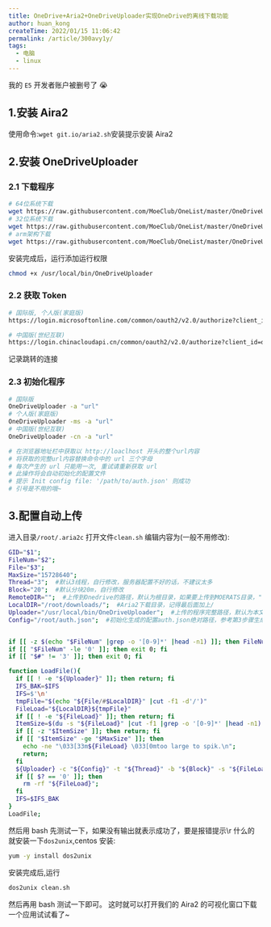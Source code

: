 ```yaml
---
title: OneDrive+Aria2+OneDriveUploader实现OneDrive的离线下载功能
author: huan_kong
createTime: 2022/01/15 11:06:42
permalink: /article/300avy1y/
tags: 
  - 电脑
  - linux
---
```


我的 `E5` 开发者账户被删号了 😭

<!-- more -->

## 1.安装 Aira2

使用命令:`wget git.io/aria2.sh`安装提示安装 Aira2

## 2.安装 OneDriveUploader

### 2.1 下载程序

```sh
# 64位系统下载
wget https://raw.githubusercontent.com/MoeClub/OneList/master/OneDriveUploader/amd64/linux/OneDriveUploader -P /usr/local/bin/
# 32位系统下载
wget https://raw.githubusercontent.com/MoeClub/OneList/master/OneDriveUploader/i386/linux/ OneDriveUploader -P /usr/local/bin/
# arm架构下载
wget https://raw.githubusercontent.com/MoeClub/OneList/master/OneDriveUploader/arm/linux/OneDriveUploader -P /usr/local/bin/
```

安装完成后，运行添加运行权限

```sh
chmod +x /usr/local/bin/OneDriveUploader
```

### 2.2 获取 Token

```sh
# 国际版, 个人版(家庭版)
https://login.microsoftonline.com/common/oauth2/v2.0/authorize?client_id=78d4dc35-7e46-42c6-9023-2d39314433a5&amp;response_type=code&amp;redirect_uri=http://localhost/onedrive-login&amp;response_mode=query&amp;scope=offline_access%20User.Read%20Files.ReadWrite.All

# 中国版(世纪互联)
https://login.chinacloudapi.cn/common/oauth2/v2.0/authorize?client_id=dfe36e60-6133-48cf-869f-4d15b8354769&amp;response_type=code&amp;redirect_uri=http:// localhost/OneDrive-login&amp;response_mode=query&amp;scope=offline_access%20User.Read%20Files.ReadWrite.All
```

记录跳转的连接

### 2.3 初始化程序

```sh
# 国际版
OneDriveUploader -a "url"
# 个人版(家庭版)
OneDriveUploader -ms -a "url"
# 中国版(世纪互联)
OneDriveUploader -cn -a "url"

# 在浏览器地址栏中获取以 http://loaclhost 开头的整个url内容
# 将获取的完整url内容替换命令中的 url 三个字母
# 每次产生的 url 只能用一次, 重试请重新获取 url
# 此操作将会自动初始化的配置文件
# 提示 Init config file: '/path/to/auth.json' 则成功
# 引号是不用的哦~
```

## 3.配置自动上传

进入目录`/root/.aria2c`
打开文件`clean.sh`
编辑内容为(一般不用修改):

```sh
GID="$1";
FileNum="$2";
File="$3";
MaxSize="15728640";
Thread="3";  #默认3线程，自行修改，服务器配置不好的话，不建议太多
Block="20";  #默认分块20m，自行修改
RemoteDIR="";  #上传到Onedrive的路径，默认为根目录，如果要上传到MOERATS目录，""里面请填成MOERATS
LocalDIR="/root/downloads/";  #Aria2下载目录，记得最后面加上/
Uploader="/usr/local/bin/OneDriveUploader";  #上传的程序完整路径，默认为本文安装的目录
Config="/root/auth.json";  #初始化生成的配置auth.json绝对路径，参考第3步骤生成的路径


if [[ -z $(echo "$FileNum" |grep -o '[0-9]*' |head -n1) ]]; then FileNum='0'; fi
if [[ "$FileNum" -le '0' ]]; then exit 0; fi
if [[ "$#" != '3' ]]; then exit 0; fi

function LoadFile(){
  if [[ ! -e "${Uploader}" ]]; then return; fi
  IFS_BAK=$IFS
  IFS=$'\n'
  tmpFile="$(echo "${File/#$LocalDIR}" |cut -f1 -d'/')"
  FileLoad="${LocalDIR}${tmpFile}"
  if [[ ! -e "${FileLoad}" ]]; then return; fi
  ItemSize=$(du -s "${FileLoad}" |cut -f1 |grep -o '[0-9]*' |head -n1)
  if [[ -z "$ItemSize" ]]; then return; fi
  if [[ "$ItemSize" -ge "$MaxSize" ]]; then
    echo -ne "\033[33m${FileLoad} \033[0mtoo large to spik.\n";
    return;
  fi
  ${Uploader} -c "${Config}" -t "${Thread}" -b "${Block}" -s "${FileLoad}" -r "${RemoteDIR}"
  if [[ $? == '0' ]]; then
    rm -rf "${FileLoad}";
  fi
  IFS=$IFS_BAK
}
LoadFile;
```

然后用 bash 先测试一下，如果没有输出就表示成功了，要是报错提示\r 什么的
就安装一下`dos2unix`,centos 安装:

```sh
yum -y install dos2unix
```

安装完成后,运行

```sh
dos2unix clean.sh
```

然后再用 bash 测试一下即可。
这时就可以打开我们的 Aira2 的可视化窗口下载一个应用试试看了~
